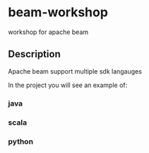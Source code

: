 # beam-workshop
workshop for apache beam

## Description
Apache beam support multiple sdk langauges

In the project you will see an example of:

### java
### scala
### python

          
